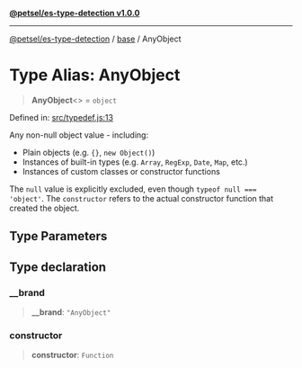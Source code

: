 [**@petsel/es-type-detection v1.0.0**](../../README.md)

***

[@petsel/es-type-detection](../../modules.md) / [base](../README.md) / AnyObject

# Type Alias: AnyObject

> **AnyObject**\<\> = `object`

Defined in: [src/typedef.js:13](https://github.com/petsel/es-type-detection/blob/ee065d8dbfab0995c95e9bb864d87647f5391dda/src/typedef.js#L13)

Any non-null object value - including:
- Plain objects (e.g. `{}`, `new Object()`)
- Instances of built-in types (e.g. `Array`, `RegExp`, `Date`, `Map`, etc.)
- Instances of custom classes or constructor functions

The `null` value is explicitly excluded, even though `typeof null === 'object'`.
The `constructor` refers to the actual constructor function that created the object.

## Type Parameters

## Type declaration

### \_\_brand

> **\_\_brand**: `"AnyObject"`

### constructor

> **constructor**: `Function`
